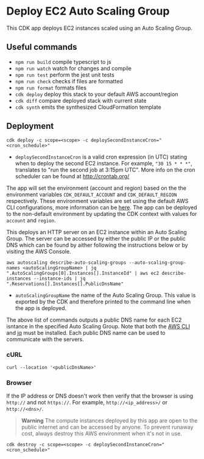 # Deploy EC2 Auto Scaling Group

This CDK app deploys EC2 instances scaled using an Auto Scaling Group.

## Useful commands

- `npm run build` compile typescript to js
- `npm run watch` watch for changes and compile
- `npm run test` perform the jest unit tests
- `npm run check` checks if files are formatted
- `npm run format` formats files
- `cdk deploy` deploy this stack to your default AWS account/region
- `cdk diff` compare deployed stack with current state
- `cdk synth` emits the synthesized CloudFormation template

## Deployment

`cdk deploy -c scope=<scope> -c deploySecondInstanceCron="<cron_schedule>"`

- `deploySecondInstanceCron` is a valid cron expression (in UTC) stating when to deploy the second EC2 instance. For example, `"30 15 * * *"`, translates to "run the second job at 3:15pm UTC". More info on the cron scheduler can be found at http://crontab.org/

The app will set the environment (account and region) based on the the environment variables `CDK_DEFAULT_ACCOUNT` and `CDK_DEFAULT_REGION` respectively. These environment variables are set using the default AWS CLI configurations, more information can be [here](https://docs.aws.amazon.com/cdk/v2/guide/environments.html). The app can be deployed to the non-default environment by updating the CDK context with values for `account` and `region`.

This deploys an HTTP server on an EC2 instance within an Auto Scaling Group. The server can be accessed by either the public IP or the public DNS which can be found by aither following the instructions below or by visiting the AWS Console.

`aws autoscaling describe-auto-scaling-groups --auto-scaling-group-names <autoScalingGroupName> | jq ".AutoScalingGroups[0].Instances[].InstanceId" | aws ec2 describe-instances --instance-ids | jq ".Reservations[].Instances[].PublicDnsName"`

- `autoScalingGroupName` the name of the Auto Scaling Group. This value is exported by the CDK and therefore printed to the command line when the app is deployed.

The above list of commands outputs a public DNS name for each EC2 isntance in the specified Auto Scaling Group. Note that both the [AWS CLI](https://github.com/aws/aws-cli) and [jq](https://jqlang.github.io/jq/download/) must be installed. Each public DNS name can be used to communicate with the servers.

### cURL

`curl --location '<publicDnsName>'`

### Browser

If the IP address or DNS doesn't work then verify that the browser is using `http://` and not `https://`. For example, `http://<ip_address>/` or `http://<dns>/`.

> **Warning** The compute instances deployed by this app are open to the public internet and can be accessed by anyone. To prevent runaway cost, always destroy this AWS environment when it's not in use.

`cdk destroy -c scope=<scope> -c deploySecondInstanceCron="<cron_schedule>"`
